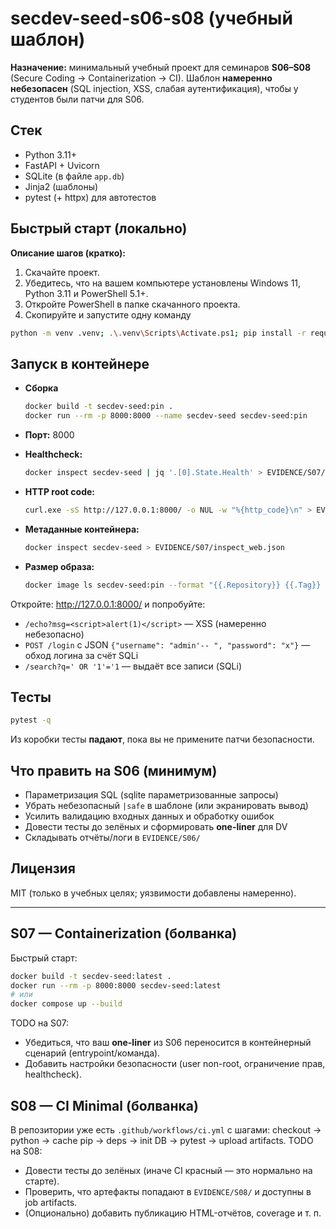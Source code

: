 
# secdev-seed-s06-s08 (учебный шаблон)

**Назначение:** минимальный учебный проект для семинаров **S06–S08** (Secure Coding → Containerization → CI).
Шаблон **намеренно небезопасен** (SQL injection, XSS, слабая аутентификация), чтобы у студентов были патчи для S06.

## Стек
- Python 3.11+
- FastAPI + Uvicorn
- SQLite (в файле `app.db`)
- Jinja2 (шаблоны)
- pytest (+ httpx) для автотестов

## Быстрый старт (локально)

**Описание шагов (кратко):** 

1. Скачайте проект.
2. Убедитесь, что на вашем компьютере установлены Windows 11, Python 3.11 и PowerShell 5.1+.
3. Откройте PowerShell в папке скачанного проекта.
4. Скопируйте и запустите одну команду
  ```bash
  python -m venv .venv; .\.venv\Scripts\Activate.ps1; pip install -r requirements.txt; python scripts/init_db.py; pytest -q --junitxml=EVIDENCE/S06/test-report.xml
  ```

## Запуск в контейнере

- **Сборка**

  ```bash
  docker build -t secdev-seed:pin .
  docker run --rm -p 8000:8000 --name secdev-seed secdev-seed:pin
  ```

- **Порт:** 8000
- **Healthcheck:**

  ```bash
  docker inspect secdev-seed | jq '.[0].State.Health' > EVIDENCE/S07/health.json
  ```
- **HTTP root code:**
  ```bash
  curl.exe -sS http://127.0.0.1:8000/ -o NUL -w "%{http_code}\n" > EVIDENCE/S07/http_root_code.txt
  ```
- **Метаданные контейнера:**
  ```bash
  docker inspect secdev-seed > EVIDENCE/S07/inspect_web.json
  ```
- **Размер образа:**
  ```bash
  docker image ls secdev-seed:pin --format "{{.Repository}} {{.Tag}} {{.Size}}" > EVIDENCE/S07/image-size.txt
  ```


Откройте: http://127.0.0.1:8000/  и попробуйте:

- `/echo?msg=<script>alert(1)</script>` — XSS (намеренно небезопасно)
- `POST /login` с JSON `{"username": "admin'-- ", "password": "x"}` — обход логина за счёт SQLi
- `/search?q=' OR '1'='1` — выдаёт все записи (SQLi)

## Тесты
```bash
pytest -q
```
Из коробки тесты **падают**, пока вы не примените патчи безопасности.

## Что править на S06 (минимум)
- Параметризация SQL (sqlite параметризованные запросы)
- Убрать небезопасный `|safe` в шаблоне (или экранировать вывод)
- Усилить валидацию входных данных и обработку ошибок
- Довести тесты до зелёных и сформировать **one-liner** для DV
- Складывать отчёты/логи в `EVIDENCE/S06/`

## Лицензия
MIT (только в учебных целях; уязвимости добавлены намеренно).


---

## S07 — Containerization (болванка)
Быстрый старт:
```bash
docker build -t secdev-seed:latest .
docker run --rm -p 8000:8000 secdev-seed:latest
# или
docker compose up --build
```
TODO на S07:
- Убедиться, что ваш **one-liner** из S06 переносится в контейнерный сценарий (entrypoint/команда).
- Добавить настройки безопасности (user non-root, ограничение прав, healthcheck).

## S08 — CI Minimal (болванка)
В репозитории уже есть `.github/workflows/ci.yml` с шагами: checkout → python → cache pip → deps → init DB → pytest → upload artifacts.
TODO на S08:
- Довести тесты до зелёных (иначе CI красный — это нормально на старте).
- Проверить, что артефакты попадают в `EVIDENCE/S08/` и доступны в job artifacts.
- (Опционально) добавить публикацию HTML-отчётов, coverage и т. п.


